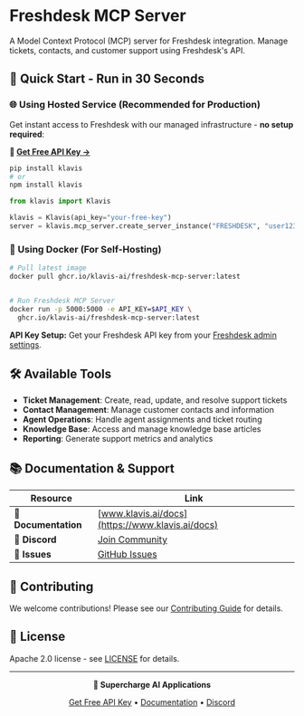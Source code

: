 # Freshdesk MCP Server

A Model Context Protocol (MCP) server for Freshdesk integration. Manage tickets, contacts, and customer support using Freshdesk's API.

## 🚀 Quick Start - Run in 30 Seconds

### 🌐 Using Hosted Service (Recommended for Production)

Get instant access to Freshdesk with our managed infrastructure - **no setup required**:

**🔗 [Get Free API Key →](https://www.klavis.ai/home/api-keys)**

```bash
pip install klavis
# or
npm install klavis
```

```python
from klavis import Klavis

klavis = Klavis(api_key="your-free-key")
server = klavis.mcp_server.create_server_instance("FRESHDESK", "user123")
```

### 🐳 Using Docker (For Self-Hosting)

```bash
# Pull latest image
docker pull ghcr.io/klavis-ai/freshdesk-mcp-server:latest


# Run Freshdesk MCP Server
docker run -p 5000:5000 -e API_KEY=$API_KEY \
  ghcr.io/klavis-ai/freshdesk-mcp-server:latest
```

**API Key Setup:** Get your Freshdesk API key from your [Freshdesk admin settings](https://support.freshdesk.com/en/support/solutions/articles/215517).

## 🛠️ Available Tools

- **Ticket Management**: Create, read, update, and resolve support tickets
- **Contact Management**: Manage customer contacts and information
- **Agent Operations**: Handle agent assignments and ticket routing
- **Knowledge Base**: Access and manage knowledge base articles
- **Reporting**: Generate support metrics and analytics

## 📚 Documentation & Support

| Resource | Link |
|----------|------|
| **📖 Documentation** | [www.klavis.ai/docs](https://www.klavis.ai/docs) |
| **💬 Discord** | [Join Community](https://discord.gg/p7TuTEcssn) |
| **🐛 Issues** | [GitHub Issues](https://github.com/klavis-ai/klavis/issues) |

## 🤝 Contributing

We welcome contributions! Please see our [Contributing Guide](../../CONTRIBUTING.md) for details.

## 📜 License

Apache 2.0 license - see [LICENSE](../../LICENSE) for details.

---

<div align="center">
  <p><strong>🚀 Supercharge AI Applications </strong></p>
  <p>
    <a href="https://www.klavis.ai">Get Free API Key</a> •
    <a href="https://www.klavis.ai/docs">Documentation</a> •
    <a href="https://discord.gg/p7TuTEcssn">Discord</a>
  </p>
</div>
